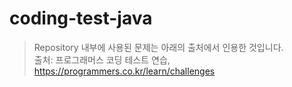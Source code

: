 # coding-test-java
>Repository 내부에 사용된 문제는 아래의 출처에서 인용한 것입니다. <br/>
>출처: 프로그래머스 코딩 테스트 연습, https://programmers.co.kr/learn/challenges

